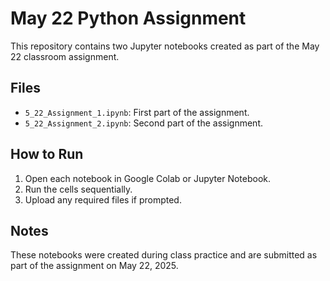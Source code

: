 # May 22 Python Assignment

This repository contains two Jupyter notebooks created as part of the May 22 classroom assignment.

## Files

- `5_22_Assignment_1.ipynb`: First part of the assignment.
- `5_22_Assignment_2.ipynb`: Second part of the assignment.

## How to Run

1. Open each notebook in Google Colab or Jupyter Notebook.
2. Run the cells sequentially.
3. Upload any required files if prompted.

## Notes

These notebooks were created during class practice and are submitted as part of the assignment on May 22, 2025.
